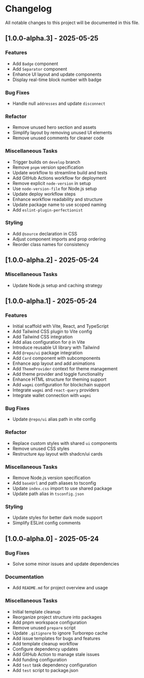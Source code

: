 # Changelog

All notable changes to this project will be documented in this file.

## [1.0.0-alpha.3] - 2025-05-25

### Features

- Add `Badge` component
- Add `Separator` component
- Enhance UI layout and update components
- Display real-time block number with badge

### Bug Fixes

- Handle null `addresses` and update `disconnect`

### Refactor

- Remove unused hero section and assets
- Simplify layout by removing unused UI elements
- Remove unused comments for cleaner code

### Miscellaneous Tasks

- Trigger builds on `develop` branch
- Remove `pnpm` version specification
- Update workflow to streamline build and tests
- Add GitHub Actions workflow for deployment
- Remove explicit `node-version` in setup
- Use `node-version-file` for Node.js setup
- Update deploy workflow steps
- Enhance workflow readability and structure
- Update package name to use scoped naming
- Add `eslint-plugin-perfectionist`

### Styling

- Add `@source` declaration in CSS
- Adjust component imports and prop ordering
- Reorder class names for consistency

## [1.0.0-alpha.2] - 2025-05-24

### Miscellaneous Tasks

- Update Node.js setup and caching strategy

## [1.0.0-alpha.1] - 2025-05-24

### Features

- Initial scaffold with Vite, React, and TypeScript
- Add Tailwind CSS plugin to Vite config
- Add Tailwind CSS integration
- Add alias configuration for `@` in Vite
- Introduce reusable UI library with Tailwind
- Add `@repo/ui` package integration
- Add `Card` component with subcomponents
- Enhance app layout and add animations
- Add `ThemeProvider` context for theme management
- Add theme provider and toggle functionality
- Enhance HTML structure for theming support
- Add `wagmi` configuration for blockchain support
- Integrate `wagmi` and `react-query` providers
- Integrate wallet connection with `wagmi`

### Bug Fixes

- Update `@repo/ui` alias path in vite config

### Refactor

- Replace custom styles with shared `ui` components
- Remove unused CSS styles
- Restructure `App` layout with shadcn/ui cards

### Miscellaneous Tasks

- Remove Node.js version specification
- Add `baseUrl` and path aliases to tsconfig
- Update `index.css` import to use shared package
- Update path alias in `tsconfig.json`

### Styling

- Update styles for better dark mode support
- Simplify ESLint config comments

## [1.0.0-alpha.0] - 2025-05-24

### Bug Fixes

- Solve some minor issues and update dependencies

### Documentation

- Add `README.md` for project overview and usage

### Miscellaneous Tasks

- Initial template cleanup
- Reorganize project structure into packages
- Add pnpm workspace configuration
- Remove unused `prepare` script
- Update `.gitignore` to ignore Turborepo cache
- Add issue templates for bugs and features
- Add template cleanup workflow
- Configure dependency updates
- Add GitHub Action to manage stale issues
- Add funding configuration
- Add `test` task dependency configuration
- Add `test` script to package.json

<!-- generated by git-cliff -->

